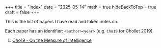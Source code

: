 +++
title = "Index"
date = "2025-05-14"
math = true
hideBackToTop = true
draft = false
+++

This is the list of papers I have read and taken notes on.

Each paper has an identifier: `<author><year>` (e.g. `Cho19` for Chollet 2019).

1. [Cho19 - On the Measure of Intelligence](cho19)
